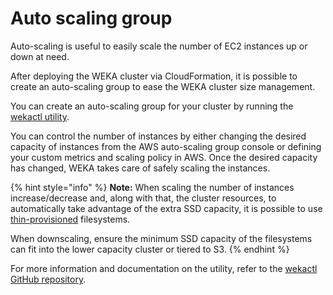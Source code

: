 # Auto scaling group

Auto-scaling is useful to easily scale the number of EC2 instances up or down at need.

After deploying the WEKA cluster via CloudFormation, it is possible to create an auto-scaling group to ease the WEKA cluster size management.

You can create an auto-scaling group for your cluster by running the [wekactl utility](https://github.com/weka/wekactl).

You can control the number of instances by either changing the desired capacity of instances from the AWS auto-scaling group console or defining your custom metrics and scaling policy in AWS. Once the desired capacity has changed, WEKA takes care of safely scaling the instances.

{% hint style="info" %}
**Note:** When scaling the number of instances increase/decrease and, along with that, the cluster resources, to automatically take advantage of the extra SSD capacity, it is possible to use [thin-provisioned](../../overview/filesystems.md#thin-provisioning) filesystems.

When downscaling, ensure the minimum SSD capacity of the filesystems can fit into the lower capacity cluster or tiered to S3.&#x20;
{% endhint %}

For more information and documentation on the utility, refer to the [wekactl GitHub repository](https://github.com/weka/wekactl).
